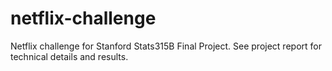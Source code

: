 # netflix-challenge
Netflix challenge for Stanford Stats315B Final Project. See project report for technical details and results.
